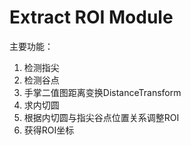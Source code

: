 # Extract ROI Module

主要功能：

1. 检测指尖
1. 检测谷点
1. 手掌二值图距离变换DistanceTransform
1. 求内切圆
1. 根据内切圆与指尖谷点位置关系调整ROI
1. 获得ROI坐标